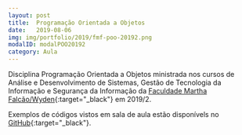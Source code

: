 ```yaml
---
layout: post
title:  Programação Orientada a Objetos
date:   2019-08-06
img: img/portfolio/2019/fmf-poo-20192.png
modalID: modalPOO20192
category: Aula
---
```


Disciplina Programação Orientada a Objetos ministrada nos cursos de Análise e Desenvolvimento de Sistemas, Gestão de Tecnologia da Informação e Segurança da Informação da [Faculdade Martha Falcão/Wyden][fmf-wyden]{:target="_black"} em 2019/2.


Exemplos de códigos vistos em sala de aula estão disponívels no [GitHub][github-exemplos]{:target="_black"}.


[github-exemplos]: https://github.com/orlewilson/fmf-poo-20192


[fmf-wyden]: https://www.wyden.com.br/fmf
